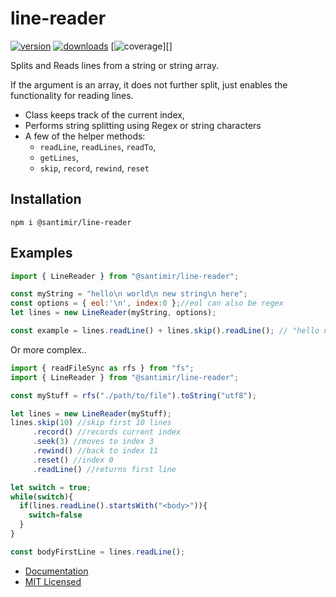 # line-reader
[![version][npm-version]][npm-url]
[![downloads][npm-downloads]][npm-url]
[![coverage][coverage]][]

Splits and Reads lines from a string or string array. 

If the argument is an array, it does not further split, just enables the functionality for reading lines.

* Class keeps track of the current index, 
* Performs string splitting using Regex or string characters
* A few of the helper methods: 
  * `readLine`, `readLines`, `readTo`, 
  * `getLines`, 
  * `skip`, `record`, `rewind`, `reset`

## Installation

```
npm i @santimir/line-reader
```

## Examples

```javascript
import { LineReader } from "@santimir/line-reader";

const myString = "hello\n world\n new string\n here";
const options = { eol:'\n', index:0 };//eol can also be regex
let lines = new LineReader(myString, options);

const example = lines.readLine() + lines.skip().readLine(); // "hello new string"
```

Or more complex..

```javascript
import { readFileSync as rfs } from "fs";
import { LineReader } from "@santimir/line-reader";

const myStuff = rfs("./path/to/file").toString("utf8");

let lines = new LineReader(myStuff);
lines.skip(10) //skip first 10 lines
     .record() //records current index
     .seek(3) //moves to index 3
     .rewind() //back to index 11
     .reset() //index 0
     .readLine() //returns first line

let switch = true;
while(switch){
  if(lines.readLine().startsWith("<body>")){
    switch=false
  }
}

const bodyFirstLine = lines.readLine();
```

* [Documentation][docs]
* [MIT Licensed][license]

[npm-url]: https://www.npmjs.com/package/@santimir/line-reader
[npm-version]: https://img.shields.io/npm/v/@santimir/line-reader.svg
[npm-downloads]: https://img.shields.io/npm/dm/@santimir/line-reader.svg
[license]: https://github.com/santimirandarp/line-reader/LICENSE.md
[docs]: https://santimirandarp.github.io/line-reader/docs
[coverage]: https://img.shields.io/codecov/c/github/santimirandarp/line-reader?color=green
